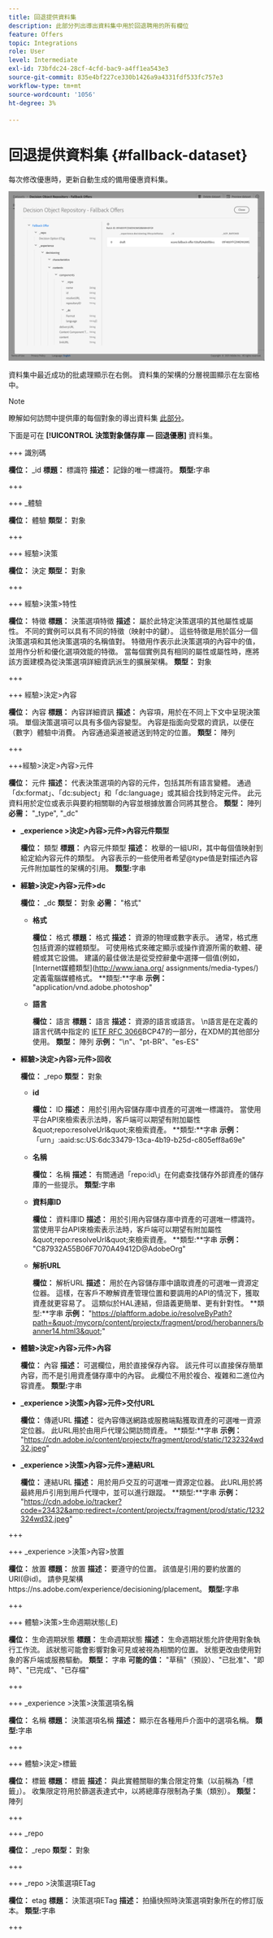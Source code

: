 ```yaml
---
title: 回退提供資料集
description: 此部分列出導出資料集中用於回退聘用的所有欄位
feature: Offers
topic: Integrations
role: User
level: Intermediate
exl-id: 73bfdc24-28cf-4cfd-bac9-a4ff1ea543e3
source-git-commit: 835e4bf227ce330b1426a9a4331fdf533fc757e3
workflow-type: tm+mt
source-wordcount: '1056'
ht-degree: 3%

---
```


# 回退提供資料集 {#fallback-dataset}

每次修改優惠時，更新自動生成的備用優惠資料集。

![](../assets/dataset-fallback.png)

資料集中最近成功的批處理顯示在右側。 資料集的架構的分層視圖顯示在左窗格中。

>[!NOTE]
>
>瞭解如何訪問中提供庫的每個對象的導出資料集 [此部分](../export-catalog/access-dataset.md)。

下面是可在 **[!UICONTROL 決策對象儲存庫 — 回退優惠]** 資料集。

+++ 識別碼

**欄位：** _id
**標題：** 標識符
**描述：** 記錄的唯一標識符。
**類型:**&#x200B;字串

+++

+++ _體驗

**欄位：** 體驗
**類型：** 對象

+++

+++ 經驗>決策

**欄位：** 決定
**類型：** 對象

+++

+++ 經驗>決策>特性

**欄位：** 特徵
**標題：** 決策選項特徵
**描述：** 屬於此特定決策選項的其他屬性或屬性。 不同的實例可以具有不同的特徵（映射中的鍵）。 這些特徵是用於區分一個決策選項和其他決策選項的名稱值對。 特徵用作表示此決策選項的內容中的值，並用作分析和優化選項效能的特徵。 當每個實例具有相同的屬性或屬性時，應將該方面建模為從決策選項詳細資訊派生的擴展架構。
**類型：** 對象

+++

<!--Field under Characteristics without title = additionalProperties? Desc = Value of the property. Type: string-->

+++ 經驗>決定>內容

**欄位：** 內容
**標題：** 內容詳細資訊
**描述：** 內容項，用於在不同上下文中呈現決策項。 單個決策選項可以具有多個內容變型。 內容是指面向受眾的資訊，以便在（數字）體驗中消費。 內容通過渠道被遞送到特定的位置。
**類型：** 陣列

+++

+++經驗>決定>內容>元件

**欄位：** 元件
**描述：** 代表決策選項的內容的元件，包括其所有語言變體。 通過「dx:format」、「dc:subject」和「dc:language」或其組合找到特定元件。 此元資料用於定位或表示與要約相關聯的內容並根據放置合同將其整合。
**類型：** 陣列
**必需：** &quot;_type&quot;, &quot;_dc&quot; <!--TBC?-->

* **_experience >決定>內容>元件>內容元件類型**

   **欄位：** 類型
   **標題：** 內容元件類型
   **描述：** 枚舉的一組URI，其中每個值映射到給定給內容元件的類型。 內容表示的一些使用者希望@type值是對描述內容元件附加屬性的架構的引用。
   **類型:**&#x200B;字串

* **經驗>決定>內容>元件>dc**

   **欄位：** _dc
   **類型：** 對象
   **必需：** &quot;格式&quot;

   * **格式**

      **欄位：** 格式
      **標題：** 格式
      **描述：** 資源的物理或數字表示。 通常，格式應包括資源的媒體類型。 可使用格式來確定顯示或操作資源所需的軟體、硬體或其它設備。 建議的最佳做法是從受控辭彙中選擇一個值(例如， [Internet媒體類型](http://www.iana.org/ assignments/media-types/)定義電腦媒體格式。
      **類型:**字串
      **示例：** &quot;application/vnd.adobe.photoshop&quot;

   * **語言**

      **欄位：** 語言
      **標題：** 語言
      **描述：** 資源的語言或語言。 \n語言是在定義的語言代碼中指定的 [IETF RFC 3066](https://www.ietf.org/rfc/rfc3066.txt)BCP47的一部分，在XDM的其他部分使用。
      **類型：** 陣列
      **示例：** &quot;\n&quot;、&quot;pt-BR&quot;、&quot;es-ES&quot;

* **經驗>決定>內容>元件>回收**

   **欄位：** _repo
   **類型：** 對象

   * **id**

      **欄位：** ID
      **描述：** 用於引用內容儲存庫中資產的可選唯一標識符。 當使用平台API來檢索表示法時，客戶端可以期望有附加屬性\&quot;repo:resolveUrl\&quot;來檢索資產。
      **類型:**字串
      **示例：** 「urn」:aaid:sc:US:6dc33479-13ca-4b19-b25d-c805eff8a69e&quot;

   * **名稱**

      **欄位：** 名稱
      **描述：** 有關通過「repo:id\」在何處查找儲存外部資產的儲存庫的一些提示。
      **類型:**&#x200B;字串

   * **資料庫ID**

      **欄位：** 資料庫ID
      **描述：** 用於引用內容儲存庫中資產的可選唯一標識符。 當使用平台API來檢索表示法時，客戶端可以期望有附加屬性\&quot;repo:resolveUrl\&quot;來檢索資產。
      **類型:**字串
      **示例：** &quot;C87932A55B06F7070A49412D@AdobeOrg&quot;

   * **解析URL**

      **欄位：** 解析URL
      **描述：** 用於在內容儲存庫中讀取資產的可選唯一資源定位器。 這樣，在客戶不瞭解資產管理位置和要調用的API的情況下，獲取資產就更容易了。 這類似於HAL連結，但語義更簡單、更有針對性。
      **類型:**字串
      **示例：** &quot;https://plaftform.adobe.io/resolveByPath?path=&quot;/mycorp/content/projectx/fragment/prod/herobanners/banner14.html3&quot;&quot;

* **體驗>決定>內容>元件>內容**

   **欄位：** 內容
   **描述：** 可選欄位，用於直接保存內容。 該元件可以直接保存簡單內容，而不是引用資產儲存庫中的內容。 此欄位不用於複合、複雜和二進位內容資產。
   **類型:**&#x200B;字串

* **_experience >決策>內容>元件>交付URL**

   **欄位：** 傳遞URL
   **描述：** 從內容傳送網路或服務端點獲取資產的可選唯一資源定位器。 此URL用於由用戶代理公開訪問資產。
   **類型:**字串
   **示例：** &quot;https://cdn.adobe.io/content/projectx/fragment/prod/static/1232324wd32.jpeg&quot;

* **_experience >決策>內容>元件>連結URL**

   **欄位：** 連結URL
   **描述：** 用於用戶交互的可選唯一資源定位器。 此URL用於將最終用戶引用到用戶代理中，並可以進行跟蹤。
   **類型:**字串
   **示例：** &quot;https://cdn.adobe.io/tracker?code=23432&amp;redirect=/content/projectx/fragment/prod/static/1232324wd32.jpeg&quot;

+++

+++ _experience >決策>內容>放置

**欄位：** 放置
**標題：** 放置
**描述：** 要遵守的位置。 該值是引用的要約放置的URI(@id)。 請參見架構https://ns.adobe.com/experience/decisioning/placement。
**類型:**&#x200B;字串

+++

+++ 體驗>決策>生命週期狀態(_E)

**欄位：** 生命週期狀態
**標題：** 生命週期狀態
**描述：** 生命週期狀態允許使用對象執行工作流。 該狀態可能會影響對象可見或被視為相關的位置。 狀態更改由使用對象的客戶端或服務驅動。
**類型：** 字串
**可能的值：** &quot;草稿&quot;（預設）、&quot;已批准&quot;、&quot;即時&quot;、&quot;已完成&quot;、&quot;已存檔&quot;

+++

+++ _experience >決策>決策選項名稱

**欄位：** 名稱
**標題：** 決策選項名稱
**描述：** 顯示在各種用戶介面中的選項名稱。
**類型:**&#x200B;字串

+++

+++ 體驗>決定>標籤

**欄位：** 標籤
**標題：** 標籤
**描述：** 與此實體關聯的集合限定符集（以前稱為「標籤」）。 收集限定符用於篩選表達式中，以將總庫存限制為子集（類別）。
**類型：** 陣列

+++

<!--Field without name under collection qualifiers: Description: An identifier of a collection qualifier object. The value is the @id of the collection qualifier that is referenced. See tag schema: https://ns.adobe.com/experience/decisioning/tag. Type: string-->

+++ _repo

**欄位：** _repo
**類型：** 對象

+++

+++ _repo >決策選項ETag

**欄位：** etag
**標題：** 決策選項ETag
**描述：** 拍攝快照時決策選項對象所在的修訂版本。
**類型:**&#x200B;字串

+++
